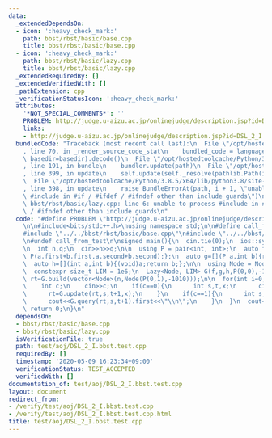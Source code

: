 ```yaml
---
data:
  _extendedDependsOn:
  - icon: ':heavy_check_mark:'
    path: bbst/rbst/basic/base.cpp
    title: bbst/rbst/basic/base.cpp
  - icon: ':heavy_check_mark:'
    path: bbst/rbst/basic/lazy.cpp
    title: bbst/rbst/basic/lazy.cpp
  _extendedRequiredBy: []
  _extendedVerifiedWith: []
  _pathExtension: cpp
  _verificationStatusIcon: ':heavy_check_mark:'
  attributes:
    '*NOT_SPECIAL_COMMENTS*': ''
    PROBLEM: http://judge.u-aizu.ac.jp/onlinejudge/description.jsp?id=DSL_2_I
    links:
    - http://judge.u-aizu.ac.jp/onlinejudge/description.jsp?id=DSL_2_I
  bundledCode: "Traceback (most recent call last):\n  File \"/opt/hostedtoolcache/Python/3.8.5/x64/lib/python3.8/site-packages/onlinejudge_verify/documentation/build.py\"\
    , line 70, in _render_source_code_stat\n    bundled_code = language.bundle(stat.path,\
    \ basedir=basedir).decode()\n  File \"/opt/hostedtoolcache/Python/3.8.5/x64/lib/python3.8/site-packages/onlinejudge_verify/languages/cplusplus.py\"\
    , line 191, in bundle\n    bundler.update(path)\n  File \"/opt/hostedtoolcache/Python/3.8.5/x64/lib/python3.8/site-packages/onlinejudge_verify/languages/cplusplus_bundle.py\"\
    , line 399, in update\n    self.update(self._resolve(pathlib.Path(included), included_from=path))\n\
    \  File \"/opt/hostedtoolcache/Python/3.8.5/x64/lib/python3.8/site-packages/onlinejudge_verify/languages/cplusplus_bundle.py\"\
    , line 398, in update\n    raise BundleErrorAt(path, i + 1, \"unable to process\
    \ #include in #if / #ifdef / #ifndef other than include guards\")\nonlinejudge_verify.languages.cplusplus_bundle.BundleErrorAt:\
    \ bbst/rbst/basic/lazy.cpp: line 6: unable to process #include in #if / #ifdef\
    \ / #ifndef other than include guards\n"
  code: "#define PROBLEM \"http://judge.u-aizu.ac.jp/onlinejudge/description.jsp?id=DSL_2_I\"\
    \n\n#include<bits/stdc++.h>\nusing namespace std;\n\n#define call_from_test\n\
    #include \"../../bbst/rbst/basic/base.cpp\"\n#include \"../../bbst/rbst/basic/lazy.cpp\"\
    \n#undef call_from_test\n\nsigned main(){\n  cin.tie(0);\n  ios::sync_with_stdio(0);\n\
    \n  int n,q;\n  cin>>n>>q;\n\n  using P = pair<int, int>;\n  auto f=[](P a,P b){return\
    \ P(a.first+b.first,a.second+b.second);};\n  auto g=[](P a,int b){return P(a.second*b,a.second);};\n\
    \  auto h=[](int a,int b){(void)a;return b;};\n\n  using Node = NodeBase<P, int>;\n\
    \  constexpr size_t LIM = 1e6;\n  Lazy<Node, LIM> G(f,g,h,P(0,0),-1010);\n  auto\
    \ rt=G.build(vector<Node>(n,Node(P(0,1),-1010)));\n\n  for(int i=0;i<q;i++){\n\
    \    int c;\n    cin>>c;\n    if(c==0){\n      int s,t,x;\n      cin>>s>>t>>x;\n\
    \      rt=G.update(rt,s,t+1,x);\n    }\n    if(c==1){\n      int s,t;\n      cin>>s>>t;\n\
    \      cout<<G.query(rt,s,t+1).first<<\"\\n\";\n    }\n  }\n  cout<<flush;\n \
    \ return 0;\n}\n"
  dependsOn:
  - bbst/rbst/basic/base.cpp
  - bbst/rbst/basic/lazy.cpp
  isVerificationFile: true
  path: test/aoj/DSL_2_I.bbst.test.cpp
  requiredBy: []
  timestamp: '2020-05-09 16:23:34+09:00'
  verificationStatus: TEST_ACCEPTED
  verifiedWith: []
documentation_of: test/aoj/DSL_2_I.bbst.test.cpp
layout: document
redirect_from:
- /verify/test/aoj/DSL_2_I.bbst.test.cpp
- /verify/test/aoj/DSL_2_I.bbst.test.cpp.html
title: test/aoj/DSL_2_I.bbst.test.cpp
---
```

